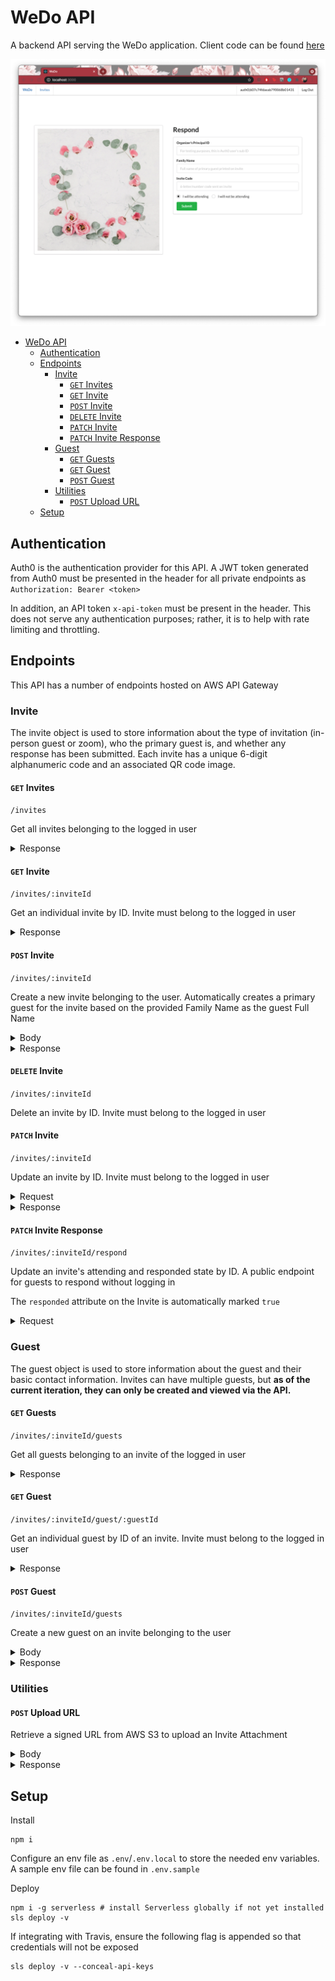 # WeDo API

A backend API serving the WeDo application. Client code can be found [here](https://github.com/njyjn/wedo-client-react)

![Home page](/images/home_page.png)

- [WeDo API](#wedo-api)
  - [Authentication](#authentication)
  - [Endpoints](#endpoints)
    - [Invite](#invite)
      - [`GET` Invites](#get-invites)
      - [`GET` Invite](#get-invite)
      - [`POST` Invite](#post-invite)
      - [`DELETE` Invite](#delete-invite)
      - [`PATCH` Invite](#patch-invite)
      - [`PATCH` Invite Response](#patch-invite-response)
    - [Guest](#guest)
      - [`GET` Guests](#get-guests)
      - [`GET` Guest](#get-guest)
      - [`POST` Guest](#post-guest)
    - [Utilities](#utilities)
      - [`POST` Upload URL](#post-upload-url)
  - [Setup](#setup)

## Authentication

Auth0 is the authentication provider for this API. A JWT token generated from Auth0 must be presented in the header for all private endpoints as `Authorization: Bearer <token>`

In addition, an API token `x-api-token` must be present in the header. This does not serve any authentication purposes; rather, it is to help with rate limiting and throttling.

## Endpoints

This API has a number of endpoints hosted on AWS API Gateway

### Invite

The invite object is used to store information about the type of invitation (in-person guest or zoom), who the primary guest is, and whether any response has been submitted. Each invite has a unique 6-digit alphanumeric code and an associated QR code image.

#### `GET` Invites

`/invites`

Get all invites belonging to the logged in user

<details>
<summary>Response</summary>

```json
{
    "items": [
        {
            "qrCodeUrl": string,
            "inviteId": string,
            "userId": string,
            "responded": boolean,
            "createTs": time,
            "familyName": string,
            "attending": boolean,
            "type": string
        }
    ]
}
```
</details>

#### `GET` Invite

`/invites/:inviteId`

Get an individual invite by ID. Invite must belong to the logged in user

<details>
<summary>Response</summary>

```json
{
    "item": [
        {
            "qrCodeUrl": string,
            "inviteId": string,
            "userId": string,
            "responded": boolean,
            "createTs": time,
            "familyName": string,
            "attending": boolean,
            "type": string
        }
    ]
}
```
</details>

#### `POST` Invite

`/invites/:inviteId`

Create a new invite belonging to the user. Automatically creates a primary guest for the invite based on the provided Family Name as the guest Full Name

<details>
<summary>Body</summary>

```json
{
    "familyName": string,
    "type": string,
}
```
</details>

<details>
<summary>Response</summary>

```json
{
    "newItem": {
        "inviteId": string,
        "userId": string,
        "qrCodeUrl": string,
        "familyName": string,
        "type": string,
        "createTs": time,
        "responded": boolean,
        "attending": boolean
    },
    "primaryGuest": {
        "inviteId": string,
        "fullName": string,
        "guestId": string,
        "createTs": time
    }
}
```
</details>

#### `DELETE` Invite

`/invites/:inviteId`

Delete an invite by ID. Invite must belong to the logged in user

#### `PATCH` Invite

`/invites/:inviteId`

Update an invite by ID. Invite must belong to the logged in user

<details>
<summary>Request</summary>

```json
{
    "familyName": string,
    "type": string,
    "attending": boolean,
    "responded": boolean
}
```
</details>

<details>
<summary>Response</summary>

```json
{
    "familyName": string,
    "type": string,
    "attending": boolean,
    "responded": boolean
}
```
</details>


#### `PATCH` Invite Response

`/invites/:inviteId/respond`

Update an invite's attending and responded state by ID. A public endpoint for guests to respond without logging in

The `responded` attribute on the Invite is automatically marked `true`

<details>
<summary>Request</summary>

```json
{
    "familyName": string,
    "orgId": string,
    "attending": boolean
}
```
</details>

### Guest

The guest object is used to store information about the guest and their basic contact information. Invites can have multiple guests, but **as of the current iteration, they can only be created and viewed via the API.**

#### `GET` Guests

`/invites/:inviteId/guests`

Get all guests belonging to an invite of the logged in user

<details>
<summary>Response</summary>

```json
{
    "items": [
        {
            "createTs": time,
            "inviteId": string,
            "fullName": string,
            "contact": string,
            "guestId": uuid4
        }
    ]
}
```
</details>

#### `GET` Guest

`/invites/:inviteId/guest/:guestId`

Get an individual guest by ID of an invite. Invite must belong to the logged in user

<details>
<summary>Response</summary>

```json
{
    "item": {
        "createTs": time,
        "inviteId": string,
        "fullName": string,
        "contact": string,
        "guestId": uuid4
    }
}
```
</details>

#### `POST` Guest

`/invites/:inviteId/guests`

Create a new guest on an invite belonging to the user

<details>
<summary>Body</summary>

```json
{
    "fullName": string,
    "contact": string
}
```
</details>

<details>
<summary>Response</summary>

```json
{
    "newItem": {
        "inviteId": string,
        "fullName": string,
        "guestId": string,
        "contact": string,
        "createTs": time
    }
}
```
</details>

### Utilities

#### `POST` Upload URL

Retrieve a signed URL from AWS S3 to upload an Invite Attachment

<details>
<summary>Body</summary>

```json
{
    "fileName": string
}
```
</details>

<details>
<summary>Response</summary>

```json
{
    "uploadUrl": string
}
```
</details>

## Setup

Install
```shell
npm i
```

Configure an env file as `.env`/`.env.local` to store the needed env variables. A sample env file can be found in `.env.sample`

Deploy 
```shell
npm i -g serverless # install Serverless globally if not yet installed
sls deploy -v
```

If integrating with Travis, ensure the following flag is appended so that credentials will not be exposed

```shell
sls deploy -v --conceal-api-keys
```
